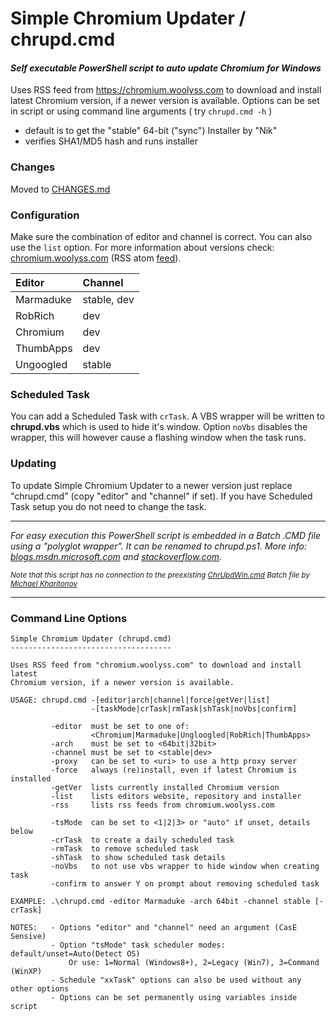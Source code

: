 # Simple Chromium Updater / chrupd.cmd

#### *Self executable PowerShell script to auto update Chromium for Windows*

Uses RSS feed from https://chromium.woolyss.com to download and install latest Chromium version, if a newer version is available. Options can be set in script or using command line arguments ( try `chrupd.cmd -h` )

- default is to get the "stable" 64-bit ("sync") Installer by "Nik"
- verifies SHA1/MD5 hash and runs installer

### Changes

Moved to [CHANGES.md](CHANGES.md)

### Configuration

Make sure the combination of editor and channel is correct. You can also use  the ```list``` option. For more information about versions check: [chromium.woolyss.com](https://chromium.woolyss.com/?cut=1&ago=1) (RSS atom [feed](https://chromium.woolyss.com/feed/windows-64-bit)).

| Editor       | Channel      |
|:-------------|:-------------|
| Marmaduke    | stable, dev  |
| RobRich      | dev          |
| Chromium     | dev          |
| ThumbApps    | dev          |
| Ungoogled    | stable       |

### Scheduled Task

You can add a Scheduled Task with ```crTask```. A VBS wrapper will be written to **chrupd.vbs** which is used to hide it's window. Option ```noVbs``` disables the wrapper, this will however cause a flashing window when the task runs.

### Updating

To update Simple Chromium Updater to a newer version just replace "chrupd.cmd" (copy "editor" and "channel" if set). If you have Scheduled Task setup you do not need to change the task. 

---

*For easy execution this PowerShell script is embedded in a Batch .CMD file using a "polyglot wrapper". It can be renamed to chrupd.ps1. More info: [blogs.msdn.microsoft.com](https://blogs.msdn.microsoft.com/jaybaz_ms/2007/04/26/powershell-polyglot) and [stackoverflow.com](https://stackoverflow.com/questions/29645).*
 
<small>*Note that this script has no connection to the preexisting [ChrUpdWin.cmd](https://gist.github.com/mikhaelkh/12dec36d4a1c4136628b#file-chrupdwin-cmd) Batch file by [Michael Kharitonov](https://github.com/mikhaelkh)*</small>

---

### Command Line Options

```
Simple Chromium Updater (chrupd.cmd)
------------------------------------

Uses RSS feed from "chromium.woolyss.com" to download and install latest
Chromium version, if a newer version is available.

USAGE: chrupd.cmd -[editor|arch|channel|force|getVer|list]
                  -[taskMode|crTask|rmTask|shTask|noVbs|confirm]

         -editor  must be set to one of:
                  <Chromium|Marmaduke|Ungloogled|RobRich|ThumbApps>
         -arch    must be set to <64bit|32bit>
         -channel must be set to <stable|dev>
         -proxy   can be set to <uri> to use a http proxy server
         -force   always (re)install, even if latest Chromium is installed
         -getVer  lists currently installed Chromium version
         -list    lists editors website, repository and installer
         -rss     lists rss feeds from chromium.woolyss.com

         -tsMode  can be set to <1|2|3> or "auto" if unset, details below
         -crTask  to create a daily scheduled task
         -rmTask  to remove scheduled task
         -shTask  to show scheduled task details
         -noVbs   to not use vbs wrapper to hide window when creating task
         -confirm to answer Y on prompt about removing scheduled task

EXAMPLE: .\chrupd.cmd -editor Marmaduke -arch 64bit -channel stable [-crTask]

NOTES:   - Options "editor" and "channel" need an argument (CasE Sensive)
         - Option "tsMode" task scheduler modes: default/unset=Auto(Detect OS)
             Or use: 1=Normal (Windows8+), 2=Legacy (Win7), 3=Command (WinXP)
         - Schedule "xxTask" options can also be used without any other options
         - Options can be set permanently using variables inside script

```
